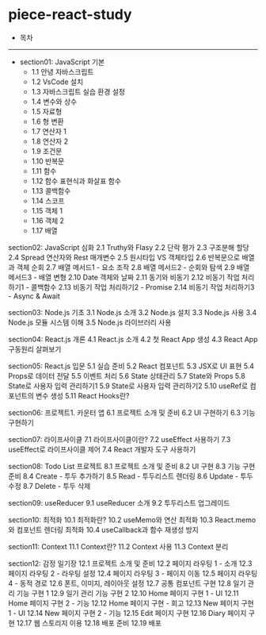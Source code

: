 # piece-react-study

- 목차
----
 - section01: JavaScript 기본
   - 1.1 안녕 자바스크립트
   - 1.2 VsCode 설치
   - 1.3 자바스크립트 실습 환경 설정
   - 1.4 변수와 상수
   - 1.5 자료형
   - 1.6 형 변환
   - 1.7 연산자 1
   - 1.8 연산자 2
   - 1.9 조건문
   - 1.10 반복문
   - 1.11 함수
   - 1.12 함수 표현식과 화살표 함수
   - 1.13 콜백함수
   - 1.14 스코프
   - 1.15 객체 1
   - 1.16 객체 2
   - 1.17 배열

section02: JavaScript 심화
2.1 Truthy와 Flasy
2.2 단락 평가
2.3 구조분해 할당
2.4 Spread 연산자와 Rest 매개변수
2.5 원시타입 VS 객체타입
2.6 반복문으로 배열과 객체 순회
2.7 배열 메서드1 - 요소 조작
2.8 배열 메서드2 - 순회와 탐색
2.9 배열 메서드3 - 배열 변형
2.10 Date 객체와 날짜
2.11 동기와 비동기
2.12 비동기 작업 처리하기1 - 콜백함수
2.13 비동기 작업 처리하기2 - Promise
2.14 비동기 작업 처리하기3 - Async & Await

section03: Node.js 기초
3.1 Node.js 소개
3.2 Node.js 설치
3.3 Node.js 사용
3.4 Node.js 모듈 시스템 이해
3.5 Node.js 라이브러리 사용

section04: React.js 개론
4.1 React.js 소개
4.2 첫 React App 생성
4.3 React App 구동원리 살펴보기

section05: React.js 입문
5.1 실습 준비
5.2 React 컴포넌트
5.3 JSX로 UI 표현
5.4 Props로 데이터 전달
5.5 이벤트 처리
5.6 State 상태관리
5.7 State와 Props
5.8 State로 사용자 입력 관리하기1
5.9 State로 사용자 입력 관리하기2
5.10 useRef로 컴포넌트의 변수 생성
5.11 React Hooks란?

section06: 프로젝트1. 카운터 앱
6.1 프로젝트 소개 및 준비
6.2 UI 구현하기
6.3 기능 구현하기

section07: 라이프사이클
7.1 라이프사이클이란?
7.2 useEffect 사용하기
7.3 useEffect로 라이프사이클 제어
7.4 React 개발자 도구 사용하기

section08: Todo List 프로젝트
8.1 프로젝트 소개 및 준비
8.2 UI 구현
8.3 기능 구현 준비
8.4 Create - 투두 추가하기
8.5 Read - 투두리스트 렌더링
8.6 Update - 투두 수정
8.7 Delete - 투두 삭제

section09: useReducer
9.1 useReducer 소개
9.2 투두리스트 업그레이드

section10: 최적화
10.1 최적화란?
10.2 useMemo와 연산 최적화
10.3 React.memo와 컴포넌트 렌더링 최적화
10.4 useCallback과 함수 재생성 방지

section11: Context
11.1 Context란?
11.2 Context 사용
11.3 Context 분리

section12: 감정 일기장
12.1 프로젝트 소개 및 준비
12.2 페이지 라우팅 1 - 소개
12.3 페이지 라우팅 2 - 라우팅 설정
12.4 페이지 라우팅 3 - 페이지 이동
12.5 페이지 라우팅 4 - 동적 경로
12.6 폰트, 이미지, 레이아웃 설정
12.7 공통 컴포넌트 구현
12.8 일기 관리 기능 구현 1
12.9 일기 관리 기능 구현 2
12.10 Home 페이지 구현 1 - UI
12.11 Home 페이지 구현 2 - 기능
12.12 Home 페이지 구현 - 회고
12.13 New 페이지 구현 1 - UI
12.14 New 페이지 구현 2 - 기능
12.15 Edit 페이지 구현
12.16 Diary 페이지 구현
12.17 웹 스토리지 이용
12.18 배포 준비
12.19 배포
